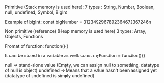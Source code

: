 Primitive (Stack memory is used here):
7 types : String, Number, Boolean, null, undefined, Symbol, BigInt

Example of bigInt:
const bigNumber = 3123492967892364672367246n

Non primitive (reference) (Heap memory is used here)
3 types: Array, Objects, Functions

Fromat of function:
function(){}

It can be stored in a variable as well:
const myFunction = function(){}

null => stand-alone value (Empty, we can assign null to something, datatype of null is object)
undefined => Means that a value hasn't been assigned yet (datatype of undefined is simply undefined)
